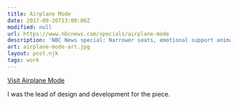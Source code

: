 ```yaml
---
title: Airplane Mode
date: 2017-09-26T13:00:00Z
modified: null
url: https://www.nbcnews.com/specials/airplane-mode
description: 'NBC News special: Narrower seats, emotional support animals, cabin class divides and overhead departments galore. An odd new era in air travel has some Americans tweeting mad.'
art: airplane-mode-art.jpg
layout: post.njk
tags: work
---
```


[Visit Airplane Mode]({{url}})

I was the lead of design and development for the piece.

